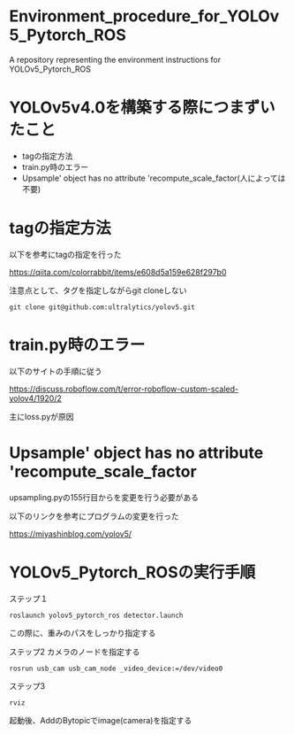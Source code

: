 # Environment_procedure_for_YOLOv5_Pytorch_ROS
A repository representing the environment instructions for YOLOv5_Pytorch_ROS
# YOLOv5v4.0を構築する際につまずいたこと
- tagの指定方法
- train.py時のエラー
- Upsample' object has no attribute 'recompute_scale_factor(人によっては不要)
# tagの指定方法
以下を参考にtagの指定を行った

https://qiita.com/colorrabbit/items/e608d5a159e628f297b0

注意点として、タグを指定しながらgit cloneしない
```
git clone git@github.com:ultralytics/yolov5.git
```

# train.py時のエラー
以下のサイトの手順に従う

https://discuss.roboflow.com/t/error-roboflow-custom-scaled-yolov4/1920/2

主にloss.pyが原因

# Upsample' object has no attribute 'recompute_scale_factor
upsampling.pyの155行目からを変更を行う必要がある

以下のリンクを参考にプログラムの変更を行った

https://miyashinblog.com/yolov5/



# YOLOv5_Pytorch_ROSの実行手順
ステップ１
```
roslaunch yolov5_pytorch_ros detector.launch
```

この際に、重みのパスをしっかり指定する

ステップ2 カメラのノードを指定する
```
rosrun usb_cam usb_cam_node _video_device:=/dev/video0
```

ステップ3
```
rviz
```
起動後、AddのBytopicでimage(camera)を指定する

